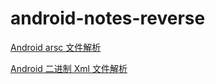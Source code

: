# android-notes-reverse

[Android arsc 文件解析](./android_arsc_parse.md)

[Android 二进制 Xml 文件解析](./android_xml_parse.md)